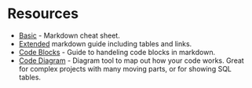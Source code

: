 # Resources

- [Basic](https://www.markdownguide.org/cheat-sheet/)  - Markdown cheat sheet. 
- [Extended](https://www.markdownguide.org/extended-syntax/) markdown guide including tables and links. 
- [Code Blocks](https://docs.github.com/en/get-started/writing-on-github/working-with-advanced-formatting/creating-and-highlighting-code-blocks) - Guide to handeling code blocks in markdown. 
- [Code Diagram](https://www.drawio.com/blog/diagrams-from-code) - Diagram tool to map out how your code works. Great for complex projects with many moving parts, or for showing SQL tables. 